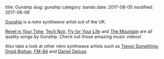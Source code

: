 
title: Gunship
slug: gunship
category: bands
date: 2017-06-05
modified: 2017-06-06


[Gunship](https://www.gunshipmusic.com/) is a *retro synthwave* artist out of the UK.

[Revel in Your Time](https://www.youtube.com/watch?v=uYRZV8dV10w),
[Tech Noir](https://www.youtube.com/watch?v=-nC5TBv3sfU),
[Fly for Your Life](https://www.youtube.com/watch?v=Jv1ZN8c4_Gs)
and
[The Mountain](https://www.youtube.com/watch?v=-HYRTJr8EyA)
are all quality songs by Gunship. Check out those amazing music videos!

Also take a look at other retro synthwave artists such as
[Trevor Something](https://trevorsomething.bandcamp.com/),
[Droid Bishop](https://droidbishop.bandcamp.com/),
[FM-84](https://fm84.bandcamp.com/)
and
[Daniel Deluxe](https://danieldeluxe.bandcamp.com/).



